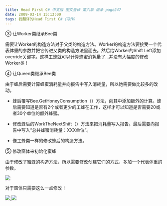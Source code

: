 ```yaml
---
title: Head First C# 中文版 图文皆译 第六章 继承 page247
date: 2009-03-14 15:13:00
tags: 我翻译的Head First C#（习作）
---
```

③  让Worker类继承Bee类

  

需要让Worker的构造方法对于父类的构造方法。Worker的构造方法要接受一个代表体重的参数并把它传进父类的构造方法里面去。然后给Worker的Shift
Left添加override关键字。这样工蜂就可以计算蜂蜜消耗量了...并没有大幅度的修改Worker类！

  

④  让Queen类继承Bee类

  

由于蜂后需要计算蜂蜜消耗量并向报告中写入消耗量，所以她需要做比较多的改动。

*  蜂后覆写Bee.GetHoneyConsumption（）方法，向其中添加额外的计算。蜂后需要知道是否有2个或者更少的工蜂在工作，这样才可以知道是否需要20或者30个单位的额外蜂蜜。 

*  修改蜂后的WorkTheNextShift（）方法来把消耗量写入报告。最后需要向报告中写入“总共蜂蜜消耗量：XXX单位”。 

*  像工蜂类一样的修改蜂后的构造方法。 

  

⑤  修改窗体来初始化蜜蜂

  

由于修改了蜜蜂的构造方法，所以需要修改创建它们的方式，多加一个代表体重的参数。

![](https://p-blog.csdn.net/images/p_blog_csdn_net/cuipengfei1/EntryImages/20090314/2009-03-14_15-11-23.jpg)

对于窗体只需要这么一点修改！



[ ![](https://profile.csdnimg.cn/5/2/5/3_cuipengfei1)
![](https://g.csdnimg.cn/static/user-reg-year/1x/11.png)
](https://blog.csdn.net/cuipengfei1)





